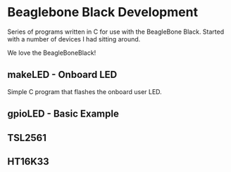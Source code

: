 # Beaglebone Black Development

Series of programs written in C for use with the BeagleBone Black. Started with a number of devices I had sitting around.

We love the BeagleBoneBlack!

## makeLED - Onboard LED

Simple C program that flashes the onboard user LED.

## gpioLED - Basic Example

## TSL2561

## HT16K33

